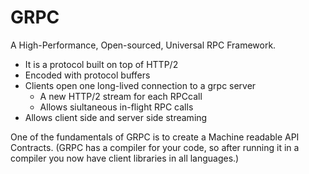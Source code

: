 # GRPC

A High-Performance, Open-sourced, Universal RPC Framework.

* It is a protocol built on top of HTTP/2
* Encoded with protocol buffers
* Clients open one long-lived connection to a grpc server
	- A new HTTP/2 stream for each RPCcall
	- Allows siultaneous in-flight RPC calls
* Allows client side and server side streaming

One of the fundamentals of GRPC is to create a Machine readable API Contracts. (GRPC has a compiler for your code, so after running it in a compiler you now have client libraries in all languages.)